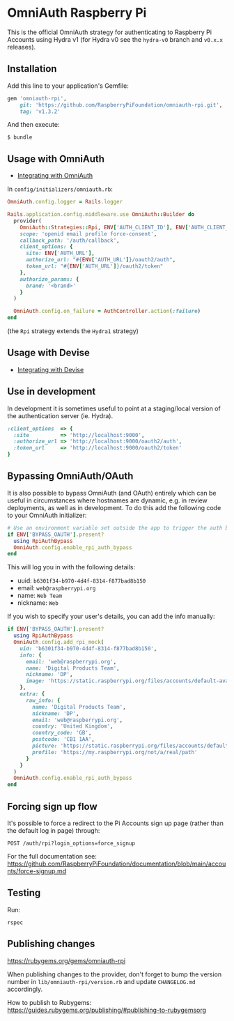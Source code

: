 # OmniAuth Raspberry Pi

This is the official OmniAuth strategy for authenticating to Raspberry Pi Accounts using Hydra v1 (for Hydra v0 see the `hydra-v0` branch and `v0.x.x` releases).

## Installation

Add this line to your application's Gemfile:

```ruby
gem 'omniauth-rpi',
    git: 'https://github.com/RaspberryPiFoundation/omniauth-rpi.git',
    tag: 'v1.3.2'
```

And then execute:

    $ bundle

## Usage with OmniAuth

- [Integrating with OmniAuth](https://github.com/omniauth/omniauth/wiki)

In `config/initializers/omniauth.rb`:

```ruby
OmniAuth.config.logger = Rails.logger

Rails.application.config.middleware.use OmniAuth::Builder do
  provider(
    OmniAuth::Strategies::Rpi, ENV['AUTH_CLIENT_ID'], ENV['AUTH_CLIENT_SECRET'],
    scope: 'openid email profile force-consent',
    callback_path: '/auth/callback',
    client_options: {
      site: ENV['AUTH_URL'],
      authorize_url: "#{ENV['AUTH_URL']}/oauth2/auth",
      token_url: "#{ENV['AUTH_URL']}/oauth2/token"
    },
    authorize_params: {
      brand: '<brand>'
    }
  )

  OmniAuth.config.on_failure = AuthController.action(:failure)
end
```

(the `Rpi` strategy extends the `Hydra1` strategy)

## Usage with Devise

- [Integrating with Devise](https://github.com/plataformatec/devise/wiki/OmniAuth:-Overview)

## Use in development

In development it is sometimes useful to point at a staging/local version of the authentication
server (ie. Hydra).

```ruby
:client_options  => {
  :site          => 'http://localhost:9000',
  :authorize_url => 'http://localhost:9000/oauth2/auth',
  :token_url     => 'http://localhost:9000/oauth2/token'
}
```

## Bypassing OmniAuth/OAuth

It is also possible to bypass OmniAuth (and OAuth) entirely which can be useful in circumstances where hostnames are dynamic, e.g. in review deployments, as well as in development. To do this add the following code to your OmniAuth initializer:

```ruby
# Use an environment variable set outside the app to trigger the auth bypass
if ENV['BYPASS_OAUTH'].present?
  using RpiAuthBypass
  OmniAuth.config.enable_rpi_auth_bypass
end
```

This will log you in with the following details:
  * uuid: `b6301f34-b970-4d4f-8314-f877bad8b150`
  * email: `web@raspberrypi.org`
  * name: `Web Team`
  * nickname: `Web`

If you wish to specify your user's details, you can add the info manually:

```ruby
if ENV['BYPASS_OAUTH'].present?
  using RpiAuthBypass
  OmniAuth.config.add_rpi_mock(
    uid: 'b6301f34-b970-4d4f-8314-f877bad8b150',
    info: {
      email: 'web@raspberrypi.org',
      name: 'Digital Products Team',
      nickname: 'DP',
      image: 'https://static.raspberrypi.org/files/accounts/default-avatar.jpg'
    },
    extra: {
      raw_info: {
        name: 'Digital Products Team',
        nickname: 'DP',
        email: 'web@raspberrypi.org',
        country: 'United Kingdom',
        country_code: 'GB',
        postcode: 'CB1 1AA',
        picture: 'https://static.raspberrypi.org/files/accounts/default-avatar.jpg',
        profile: 'https://my.raspberrypi.org/not/a/real/path'
      }
    }
  )
  OmniAuth.config.enable_rpi_auth_bypass
end
```

## Forcing sign up flow

It's possible to force a redirect to the Pi Accounts sign up page (rather than the default log in page) through:

```
POST /auth/rpi?login_options=force_signup
```

For the full documentation see: https://github.com/RaspberryPiFoundation/documentation/blob/main/accounts/force-signup.md

## Testing

Run:

```
rspec
```

## Publishing changes

https://rubygems.org/gems/omniauth-rpi

When publishing changes to the provider, don't forget to bump the version number in `lib/omniauth-rpi/version.rb` and update `CHANGELOG.md` accordingly.

How to publish to Rubygems: https://guides.rubygems.org/publishing/#publishing-to-rubygemsorg
